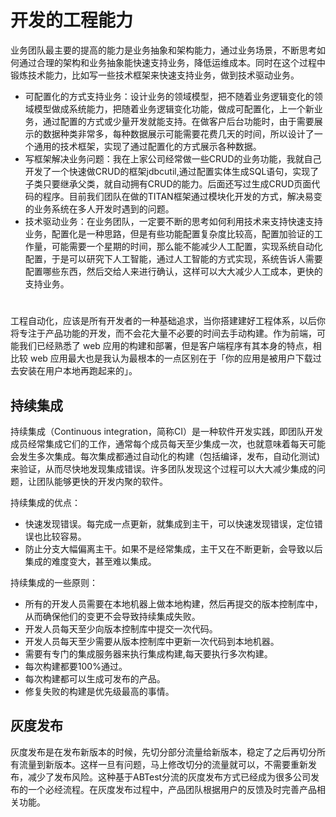 # 开发的工程能力

业务团队最主要的提高的能力是业务抽象和架构能力，通过业务场景，不断思考如何通过合理的架构和业务抽象能快速支持业务，降低运维成本。同时在这个过程中锻炼技术能力，比如写一些技术框架来快速支持业务，做到技术驱动业务。

- 可配置化的方式支持业务：设计业务的领域模型，把不随着业务逻辑变化的领域模型做成系统能力，把随着业务逻辑变化功能，做成可配置化，上一个新业务，通过配置的方式或少量开发就能支持。在做客户后台功能时，由于需要展示的数据种类非常多，每种数据展示可能需要花费几天的时间，所以设计了一个通用的技术框架，实现了通过配置化的方式展示各种数据。
- 写框架解决业务问题：我在上家公司经常做一些CRUD的业务功能，我就自己开发了一个快速做CRUD的框架jdbcutil,通过配置实体生成SQL语句，实现了子类只要继承父类，就自动拥有CRUD的能力。后面还写过生成CRUD页面代码的程序。目前我们团队在做的TITAN框架通过模块化开发的方式，解决易变的业务系统在多人开发时遇到的问题。
- 技术驱动业务：在业务团队，一定要不断的思考如何利用技术来支持快速支持业务，配置化是一种思路，但是有些功能配置复杂度比较高，配置加验证的工作量，可能需要一个星期的时间，那么能不能减少人工配置，实现系统自动化配置，于是可以研究下人工智能，通过人工智能的方式实现，系统告诉人需要配置哪些东西，然后交给人来进行确认，这样可以大大减少人工成本，更快的支持业务。

# 
工程自动化，应该是所有开发者的一种基础追求，当你搭建建好工程体系，以后你将专注于产品功能的开发，而不会花大量不必要的时间去手动构建。作为前端，可能我们已经熟悉了 web 应用的构建和部署，但是客户端程序有其本身的特点，相比较 web 应用最大也是我认为最根本的一点区别在于「你的应用是被用户下载过去安装在用户本地再跑起来的」。

## 持续集成

持续集成（Continuous integration，简称CI）是一种软件开发实践，即团队开发成员经常集成它们的工作，通常每个成员每天至少集成一次，也就意味着每天可能会发生多次集成。每次集成都通过自动化的构建（包括编译，发布，自动化测试)来验证，从而尽快地发现集成错误。许多团队发现这个过程可以大大减少集成的问题，让团队能够更快的开发内聚的软件。

持续集成的优点：

* 快速发现错误。每完成一点更新，就集成到主干，可以快速发现错误，定位错误也比较容易。
* 防止分支大幅偏离主干。如果不是经常集成，主干又在不断更新，会导致以后集成的难度变大，甚至难以集成。

持续集成的一些原则：

* 所有的开发人员需要在本地机器上做本地构建，然后再提交的版本控制库中，从而确保他们的变更不会导致持续集成失败。
* 开发人员每天至少向版本控制库中提交一次代码。
* 开发人员每天至少需要从版本控制库中更新一次代码到本地机器。
* 需要有专门的集成服务器来执行集成构建,每天要执行多次构建。
* 每次构建都要100%通过。
* 每次构建都可以生成可发布的产品。
* 修复失败的构建是优先级最高的事情。

## 灰度发布

灰度发布是在发布新版本的时候，先切分部分流量给新版本，稳定了之后再切分所有流量到新版本。这样一旦有问题，马上修改切分的流量就可以，不需要重新发布，减少了发布风险。这种基于ABTest分流的灰度发布方式已经成为很多公司发布的一个必经流程。在灰度发布过程中，产品团队根据用户的反馈及时完善产品相关功能。

